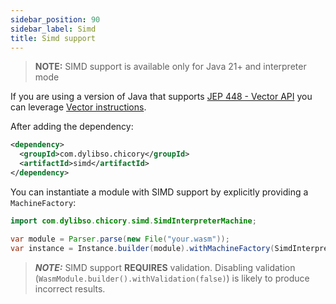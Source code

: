 ```yaml
---
sidebar_position: 90
sidebar_label: Simd
title: Simd support
---
```


> **NOTE:** SIMD support is available only for Java 21+ and interpreter mode

If you are using a version of Java that supports [JEP 448 - Vector API](https://openjdk.org/jeps/448) you can leverage [Vector instructions](https://webassembly.github.io/spec/core/syntax/instructions.html#vector-instructions).

<!--
```java
//DEPS com.dylibso.chicory:docs-lib:999-SNAPSHOT
//DEPS com.dylibso.chicory:simd:999-SNAPSHOT

import com.dylibso.chicory.wasm.Parser;
import com.dylibso.chicory.runtime.Instance;

docs.FileOps.copyFromWasmCorpus("count_vowels.rs.wasm", "your.wasm");
```
-->

<!--
```java
//DEPS com.dylibso.chicory:docs-lib:999-SNAPSHOT

docs.FileOps.writeResult("docs/usage", "logging.md.result", "empty");
```
-->

After adding the dependency:

```xml
<dependency>
  <groupId>com.dylibso.chicory</groupId>
  <artifactId>simd</artifactId>
</dependency>
```

You can instantiate a module with SIMD support by explicitly providing a `MachineFactory`:

```java
import com.dylibso.chicory.simd.SimdInterpreterMachine;

var module = Parser.parse(new File("your.wasm"));
var instance = Instance.builder(module).withMachineFactory(SimdInterpreterMachine::new).build();
```

> **_NOTE:_**  SIMD support **REQUIRES** validation. Disabling validation  (`WasmModule.builder().withValidation(false)`) is likely to produce incorrect results.

<!--
```java
//DEPS com.dylibso.chicory:docs-lib:999-SNAPSHOT

docs.FileOps.writeResult("docs/usage", "simd.md.result", "empty");
```
-->

